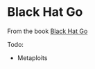 # Black Hat Go

From the book [Black Hat Go](https://www.amazon.com/Black-Hat-Go-Programming-Pentesters-ebook/dp/B073NPY29N/ref=sr_1_1)

Todo:
- Metaploits
